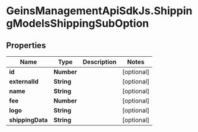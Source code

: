 # GeinsManagementApiSdkJs.ShippingModelsShippingSubOption

## Properties

Name | Type | Description | Notes
------------ | ------------- | ------------- | -------------
**id** | **Number** |  | [optional] 
**externalId** | **String** |  | [optional] 
**name** | **String** |  | [optional] 
**fee** | **Number** |  | [optional] 
**logo** | **String** |  | [optional] 
**shippingData** | **String** |  | [optional] 


